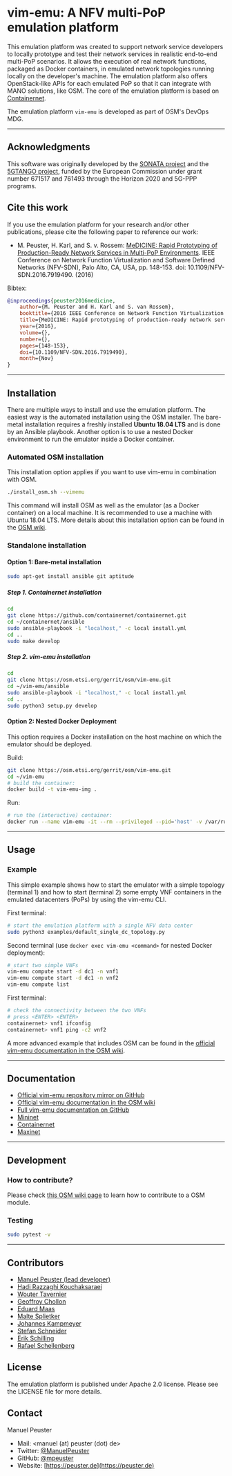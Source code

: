 <!--
# Copyright (c) 2017 SONATA-NFV and Paderborn University
# ALL RIGHTS RESERVED.
# 
# Licensed under the Apache License, Version 2.0 (the "License");
# you may not use this file except in compliance with the License.
# You may obtain a copy of the License at
#
#    http://www.apache.org/licenses/LICENSE-2.0
#
# Unless required by applicable law or agreed to in writing, software
# distributed under the License is distributed on an "AS IS" BASIS,
# WITHOUT WARRANTIES OR CONDITIONS OF ANY KIND, either express or implied.
# See the License for the specific language governing permissions and
# limitations under the License.
#
# Neither the name of the SONATA-NFV, Paderborn University
# nor the names of its contributors may be used to endorse or promote
# products derived from this software without specific prior written
# permission.
#
# This work has been performed in the framework of the SONATA project,
# funded by the European Commission under Grant number 671517 through
# the Horizon 2020 and 5G-PPP programmes. The authors would like to
# acknowledge the contributions of their colleagues of the SONATA
# partner consortium (www.sonata-nfv.eu).
-->


# vim-emu: A NFV multi-PoP emulation platform

This emulation platform was created to support network service developers to locally prototype and test their network services in realistic end-to-end multi-PoP scenarios. It allows the execution of real network functions, packaged as Docker containers, in emulated network topologies running locally on the developer's machine. The emulation platform also offers OpenStack-like APIs for each emulated PoP so that it can integrate with MANO solutions, like OSM. The core of the emulation platform is based on [Containernet](https://containernet.github.io).

The emulation platform `vim-emu` is developed as part of OSM's DevOps MDG.

---
## Acknowledgments

This software was originally developed by the [SONATA project](http://www.sonata-nfv.eu) and the [5GTANGO project](https://5gtango.eu/), funded by the European Commission under grant number 671517 and 761493 through the Horizon 2020 and 5G-PPP programs.

## Cite this work

If you use the emulation platform for your research and/or other publications, please cite the following paper to reference our work:

* M. Peuster, H. Karl, and S. v. Rossem: [MeDICINE: Rapid Prototyping of Production-Ready Network Services in Multi-PoP Environments](http://ieeexplore.ieee.org/document/7919490/). IEEE Conference on Network Function Virtualization and Software Defined Networks (NFV-SDN), Palo Alto, CA, USA, pp. 148-153. doi: 10.1109/NFV-SDN.2016.7919490. (2016)

Bibtex:

```bibtex
@inproceedings{peuster2016medicine, 
    author={M. Peuster and H. Karl and S. van Rossem}, 
    booktitle={2016 IEEE Conference on Network Function Virtualization and Software Defined Networks (NFV-SDN)}, 
    title={MeDICINE: Rapid prototyping of production-ready network services in multi-PoP environments}, 
    year={2016}, 
    volume={}, 
    number={}, 
    pages={148-153}, 
    doi={10.1109/NFV-SDN.2016.7919490},
    month={Nov}
}
```

---
## Installation

There are multiple ways to install and use the emulation platform. The easiest way is the automated installation using the OSM installer. The bare-metal installation requires a freshly installed **Ubuntu 18.04 LTS** and is done by an Ansible playbook. Another option is to use a nested Docker environment to run the emulator inside a Docker container.

### Automated OSM installation

This installation option applies if you want to use vim-emu in combination with OSM.

```sh
./install_osm.sh --vimemu
```

This command will install OSM as well as the emulator (as a Docker container) on a local machine. It is recommended to use a machine with Ubuntu 18.04 LTS. More details about this installation option can be found in the [OSM wiki](https://osm.etsi.org/wikipub/index.php/VIM_emulator).

### Standalone installation

#### Option 1: Bare-metal installation

```sh
sudo apt-get install ansible git aptitude
```

##### Step 1. Containernet installation

```sh
cd
git clone https://github.com/containernet/containernet.git
cd ~/containernet/ansible
sudo ansible-playbook -i "localhost," -c local install.yml
cd ..
sudo make develop
```

##### Step 2. vim-emu installation

```sh
cd
git clone https://osm.etsi.org/gerrit/osm/vim-emu.git
cd ~/vim-emu/ansible
sudo ansible-playbook -i "localhost," -c local install.yml
cd ..
sudo python3 setup.py develop
```

#### Option 2: Nested Docker Deployment
This option requires a Docker installation on the host machine on which the emulator should be deployed.

Build:
```sh
git clone https://osm.etsi.org/gerrit/osm/vim-emu.git
cd ~/vim-emu
# build the container:
docker build -t vim-emu-img .
```

Run:
```sh
# run the (interactive) container:
docker run --name vim-emu -it --rm --privileged --pid='host' -v /var/run/docker.sock:/var/run/docker.sock vim-emu-img /bin/bash
```

---
## Usage

### Example

This simple example shows how to start the emulator with a simple topology (terminal 1) and how to start (terminal 2) some empty VNF containers in the emulated datacenters (PoPs) by using the vim-emu CLI.

First terminal:
```sh
# start the emulation platform with a single NFV data center
sudo python3 examples/default_single_dc_topology.py
```

Second terminal (use `docker exec vim-emu <command>` for nested Docker deployment):
```sh
# start two simple VNFs
vim-emu compute start -d dc1 -n vnf1
vim-emu compute start -d dc1 -n vnf2
vim-emu compute list
```

First terminal:
```sh
# check the connectivity between the two VNFs
# press <ENTER> <ENTER>
containernet> vnf1 ifconfig
containernet> vnf1 ping -c2 vnf2
```


A more advanced example that includes OSM can be found in the [official vim-emu documentation in the OSM wiki](https://osm.etsi.org/wikipub/index.php/VIM_emulator).

---
## Documentation

* [Official vim-emu repository mirror on GitHub](https://github.com/containernet/vim-emu)
* [Official vim-emu documentation in the OSM wiki](https://osm.etsi.org/wikipub/index.php/VIM_emulator)
* [Full vim-emu documentation on GitHub](https://github.com/containernet/vim-emu)
* [Mininet](http://mininet.org)
* [Containernet](https://containernet.github.io)
* [Maxinet](https://maxinet.github.io)

---
## Development

### How to contribute?

Please check [this OSM wiki page](https://osm.etsi.org/wikipub/index.php/Workflow_with_OSM_tools) to learn how to contribute to a OSM module.

### Testing

```sh
sudo pytest -v
```

---
## Contributors

* [Manuel Peuster (lead developer)](https://github.com/mpeuster)
* [Hadi Razzaghi Kouchaksaraei](https://github.com/hadik3r)
* [Wouter Tavernier](https://github.com/wtaverni)
* [Geoffroy Chollon](https://github.com/cgeoffroy)
* [Eduard Maas](https://github.com/edmaas)
* [Malte Splietker](https://github.com/splietker)
* [Johannes Kampmeyer](https://github.com/xschlef)
* [Stefan Schneider](https://github.com/StefanUPB)
* [Erik Schilling](https://github.com/Ablu)
* [Rafael Schellenberg](https://github.com/RafaelSche)

## License

The emulation platform is published under Apache 2.0 license. Please see the LICENSE file for more details.

## Contact

Manuel Peuster
* Mail: <manuel (at) peuster (dot) de>
* Twitter: [@ManuelPeuster](https://twitter.com/ManuelPeuster)
* GitHub: [@mpeuster](https://github.com/mpeuster)
* Website: [https://peuster.de](https://peuster.de)


